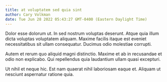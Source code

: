 ```yaml
---
title: at voluptatem sed quia sint
author: Cary Volkman
date: Tue Jun 28 2022 05:43:27 GMT-0400 (Eastern Daylight Time)
---
```

Dolor esse dolorum ut. In sed nostrum voluptas deserunt. Atque quia illum dicta voluptas voluptatem aliquam. Maxime facilis itaque est eveniet necessitatibus sit ullam consequatur. Ducimus odio molestiae corrupti.

 Autem et rerum quo aliquid magni distinctio. Maxime et ab in recusandae et odio non explicabo. Qui repellendus quia laudantium ullam quasi excepturi.

 Ut nihil et neque hic. Est nam quaerat nihil laboriosam eaque et. Aliquam ut nesciunt aspernatur ratione quia.
